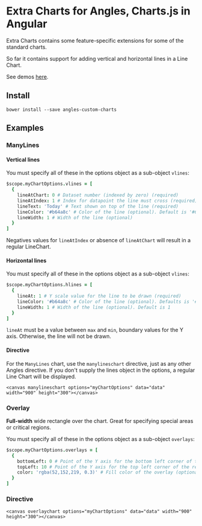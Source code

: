 # Extra Charts for Angles, Charts.js in Angular

Extra Charts contains some feature-specific extensions for some of the standard charts.

So far it contains support for adding vertical and horizontal lines in a Line Chart.

See demos [here](http://sebastialonso.github.io/angles-custom-charts/#/).
## Install

`bower install --save angles-custom-charts`

## Examples

### ManyLines
#### Vertical lines

You must specify all of these in the options object as a sub-object `vlines`:

~~~ coffeescript
$scope.myChartOptions.vlines = [
  {
    lineAtChart: 0 # Dataset number (indexed by zero) (required)
    lineAtIndex: 1 # Index for datapoint the line must cross (required)
    lineText: 'Today' # Text shown on top of the line (required)
    lineColor: '#b64a8c' # Color of the line (optional). Default is '#666'
    lineWidth: 1 # Width of the line (optional)
  } 
]
~~~

Negatives values for `lineAtIndex` or absence of `lineAtChart` will result in a regular LineChart.

#### Horizontal lines

You must specify all of these in the options object as a sub-object `vlines`:

~~~ coffeescript
$scope.myChartOptions.hlines = [
  {
    lineAt: 1 # Y scale value for the line to be drawn (required)
    lineColor: '#b64a8c' # Color of the line (optional). Defaults is '#666'
    lineWidth: 1 # Width of the line (optional). Default is 1
  } 
]
~~~

`lineAt` must be a value between `max` and `min`, boundary values for the Y axis. Otherwise, the line will not be drawn.

#### Directive

For the `ManyLines` chart, use the `manylineschart` directive, just as any other Angles directive.
If you don't supply the lines object in the options, a regular Line Chart will be displayed.

~~~
<canvas manylineschart options="myChartOptions" data="data" width="900" height="300"></canvas>
~~~

### Overlay

**Full-width** wide rectangle over the chart. Great for specifying special areas or critical regions.

You must specify all of these in the options object as a sub-object `overlays`:

~~~ coffeescript
$scope.myChartOptions.overlays = [
  {
    bottomLeft: 0 # Point of the Y axis for the bottom left corner of the rectangle (required)
    topLeft: 10 # Point of the Y axis for the top left corner of the rectangle (required)
    color: 'rgba(52,152,219, 0.3)' # Fill color of the overlay (optional). Default is rgba(52,152,219, 0.3)
  } 
]
~~~

### Directive

~~~
<canvas overlaychart options="myChartOptions" data="data" width="900" height="300"></canvas>
~~~